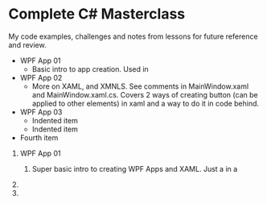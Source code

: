 # Complete C# Masterclass

My code examples, challenges and notes from lessons for future reference and review. 

- WPF App 01
    - Basic intro to app creation. Used <TextBlock> in <Grid>
- WPF App 02
    - More on XAML, and XMNLS. See comments in MainWindow.xaml and MainWindow.xaml.cs. Covers 2 ways of creating button (can be applied to other elements) in xaml and a way to do it in code behind.
- WPF App 03
    - Indented item
    - Indented item
- Fourth item

<ol> 
  <li>WPF App 01</li>
    <ol>
      <li>
        <p>
          Super basic intro to creating WPF Apps and XAML. Just a <TextBlock> in a <Grid>
        </p>
      </li>
    </ol>
  <li></li>
  <li></li>
</ol>
  
